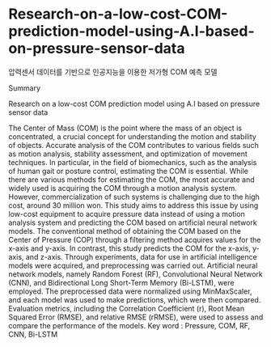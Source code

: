 # Research-on-a-low-cost-COM-prediction-model-using-A.I-based-on-pressure-sensor-data
압력센서 데이터를 기반으로 인공지능을 이용한 저가형 COM 예측 모델

Summary

Research on a low-cost COM prediction model using A.I based on pressure sensor data

   The Center of Mass (COM) is the point where the mass of an object is concentrated, a crucial concept for understanding the motion and stability of objects. Accurate analysis of the COM contributes to various fields such as motion analysis, stability assessment, and optimization of movement techniques. In particular, in the field of biomechanics, such as the analysis of human gait or posture control, estimating the COM is essential. While there are various methods for estimating the COM, the most accurate and widely used is acquiring the COM through a motion analysis system. However, commercialization of such systems is challenging due to the high cost, around 30 million won. This study aims to address this issue by using low-cost equipment to acquire pressure data instead of using a motion analysis system and predicting the COM based on artificial neural network models. The conventional method of obtaining the COM based on the Center of Pressure (COP) through a filtering method acquires values for the x-axis and y-axis. In contrast, this study predicts the COM for the x-axis, y-axis, and z-axis. Through experiments, data for use in artificial intelligence models were acquired, and preprocessing was carried out. Artificial neural network models, namely Random Forest (RF), Convolutional Neural Network (CNN), and Bidirectional Long Short-Term Memory (Bi-LSTM), were employed. The preprocessed data were normalized using MinMaxScaler, and each model was used to make predictions, which were then compared. Evaluation metrics, including the Correlation Coefficient (r), Root Mean Squared Error (RMSE), and relative RMSE (rRMSE), were used to assess and compare the performance of the models.
Key word : Pressure, COM, RF, CNN, Bi-LSTM
